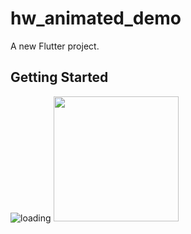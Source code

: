 # hw_animated_demo

A new Flutter project.

## Getting Started

![loading](https://github.com/loveway/flutter_loading_animation/blob/master/screenshot/welcome.gif?raw=true)
<img src="https://github.com/loveway/flutter_loading_animation/blob/master/screenshot/welcome.gif?raw=true" width="200px" />
